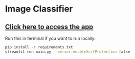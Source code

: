# Image Classifier

## [Click here to access the app](https://img-classify.streamlit.app/)

Run this in terminal if you want to run locally:

```bash
pip install -r requirements.txt
streamlit run main.py --server.enableXsrfProtection false
